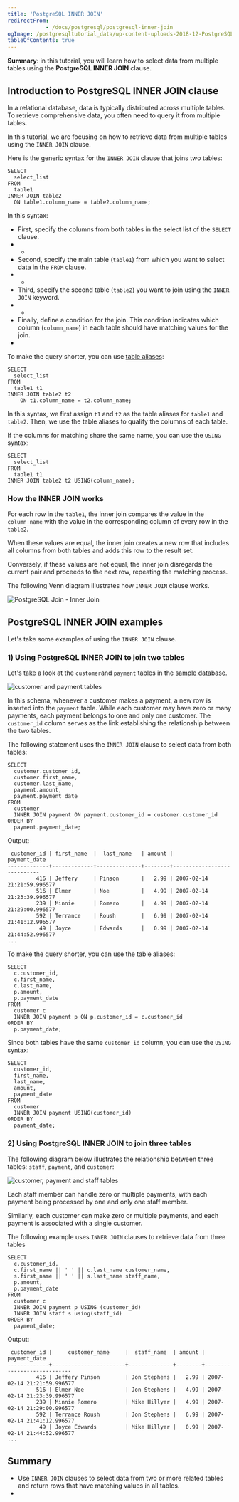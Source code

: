 ```yaml
---
title: 'PostgreSQL INNER JOIN'
redirectFrom: 
            - /docs/postgresql/postgresql-inner-join
ogImage: /postgresqltutorial_data/wp-content-uploads-2018-12-PostgreSQL-Join-Inner-Join.png
tableOfContents: true
---
```


**Summary**: in this tutorial, you will learn how to select data from multiple tables using the **PostgreSQL INNER JOIN** clause.



## Introduction to PostgreSQL INNER JOIN clause



In a relational database, data is typically distributed across multiple tables. To retrieve comprehensive data, you often need to query it from multiple tables.



In this tutorial, we are focusing on how to retrieve data from multiple tables using the `INNER JOIN` clause.



Here is the generic syntax for the `INNER JOIN` clause that joins two tables:



```
SELECT
  select_list
FROM
  table1
INNER JOIN table2
  ON table1.column_name = table2.column_name;
```



In this syntax:



- First, specify the columns from both tables in the select list of the `SELECT` clause.
- -
- Second, specify the main table (`table1`) from which you want to select data in the `FROM` clause.
- -
- Third, specify the second table (`table2`) you want to join using the `INNER JOIN` keyword.
- -
- Finally, define a condition for the join. This condition indicates which column (`column_name`) in each table should have matching values for the join.
- 


To make the query shorter, you can use [table aliases](/docs/postgresql/postgresql-alias):



```
SELECT
  select_list
FROM
  table1 t1
INNER JOIN table2 t2
    ON t1.column_name = t2.column_name;
```



In this syntax, we first assign `t1` and `t2` as the table aliases for `table1` and `table2`. Then, we use the table aliases to qualify the columns of each table.



If the columns for matching share the same name, you can use the `USING` syntax:



```
SELECT
  select_list
FROM
  table1 t1
INNER JOIN table2 t2 USING(column_name);
```



### How the INNER JOIN works



For each row in the `table1`, the inner join compares the value in the `column_name` with the value in the corresponding column of every row in the `table2`.



When these values are equal, the inner join creates a new row that includes all columns from both tables and adds this row to the result set.



Conversely, if these values are not equal, the inner join disregards the current pair and proceeds to the next row, repeating the matching process.



The following Venn diagram illustrates how `INNER JOIN` clause works.



![PostgreSQL Join - Inner Join](/postgresqltutorial_data/wp-content-uploads-2018-12-PostgreSQL-Join-Inner-Join.png)



## PostgreSQL INNER JOIN examples



Let's take some examples of using the `INNER JOIN` clause.



### 1) Using PostgreSQL INNER JOIN to join two tables



Let's take a look at the `customer`and `payment` tables in the [sample database](https://www.postgresqltutorial.com/postgresql-getting-started/postgresql-sample-database/ "PostgreSQL Sample Database").



![customer and payment tables](/postgresqltutorial_data/wp-content-uploads-2013-05-customer-and-payment-tables.png)



In this schema, whenever a customer makes a payment, a new row is inserted into the `payment` table. While each customer may have zero or many payments, each payment belongs to one and only one customer. The `customer_id` column serves as the link establishing the relationship between the two tables.



The following statement uses the `INNER JOIN` clause to select data from both tables:



```
SELECT
  customer.customer_id,
  customer.first_name,
  customer.last_name,
  payment.amount,
  payment.payment_date
FROM
  customer
  INNER JOIN payment ON payment.customer_id = customer.customer_id
ORDER BY
  payment.payment_date;
```



Output:



```
 customer_id | first_name  |  last_name   | amount |        payment_date
-------------+-------------+--------------+--------+----------------------------
         416 | Jeffery     | Pinson       |   2.99 | 2007-02-14 21:21:59.996577
         516 | Elmer       | Noe          |   4.99 | 2007-02-14 21:23:39.996577
         239 | Minnie      | Romero       |   4.99 | 2007-02-14 21:29:00.996577
         592 | Terrance    | Roush        |   6.99 | 2007-02-14 21:41:12.996577
          49 | Joyce       | Edwards      |   0.99 | 2007-02-14 21:44:52.996577
...
```



To make the query shorter, you can use the table aliases:



```
SELECT
  c.customer_id,
  c.first_name,
  c.last_name,
  p.amount,
  p.payment_date
FROM
  customer c
  INNER JOIN payment p ON p.customer_id = c.customer_id
ORDER BY
  p.payment_date;
```



Since both tables have the same `customer_id` column, you can use the `USING` syntax:



```
SELECT
  customer_id,
  first_name,
  last_name,
  amount,
  payment_date
FROM
  customer
  INNER JOIN payment USING(customer_id)
ORDER BY
  payment_date;
```



### 2) Using PostgreSQL INNER JOIN to join three tables



The following diagram below illustrates the relationship between three tables: `staff`, `payment`, and `customer`:



![customer, payment and staff tables](/postgresqltutorial_data/wp-content-uploads-2013-05-customer-payment-staff-tables.png)



Each staff member can handle zero or multiple payments, with each payment being processed by one and only one staff member.



Similarly, each customer can make zero or multiple payments, and each payment is associated with a single customer.



The following example uses `INNER JOIN` clauses to retrieve data from three tables



```
SELECT
  c.customer_id,
  c.first_name || ' ' || c.last_name customer_name,
  s.first_name || ' ' || s.last_name staff_name,
  p.amount,
  p.payment_date
FROM
  customer c
  INNER JOIN payment p USING (customer_id)
  INNER JOIN staff s using(staff_id)
ORDER BY
  payment_date;
```



Output:



```
 customer_id |     customer_name     |  staff_name  | amount |        payment_date
-------------+-----------------------+--------------+--------+----------------------------
         416 | Jeffery Pinson        | Jon Stephens |   2.99 | 2007-02-14 21:21:59.996577
         516 | Elmer Noe             | Jon Stephens |   4.99 | 2007-02-14 21:23:39.996577
         239 | Minnie Romero         | Mike Hillyer |   4.99 | 2007-02-14 21:29:00.996577
         592 | Terrance Roush        | Jon Stephens |   6.99 | 2007-02-14 21:41:12.996577
          49 | Joyce Edwards         | Mike Hillyer |   0.99 | 2007-02-14 21:44:52.996577
...
```



## Summary



- Use `INNER JOIN` clauses to select data from two or more related tables and return rows that have matching values in all tables.
- 
